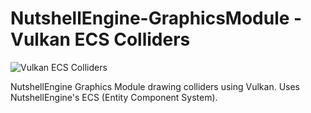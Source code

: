 # NutshellEngine-GraphicsModule - Vulkan ECS Colliders
![Vulkan ECS Colliders](https://i.imgur.com/Zdlfmmt.png)

NutshellEngine Graphics Module drawing colliders using Vulkan. Uses NutshellEngine's ECS (Entity Component System).
